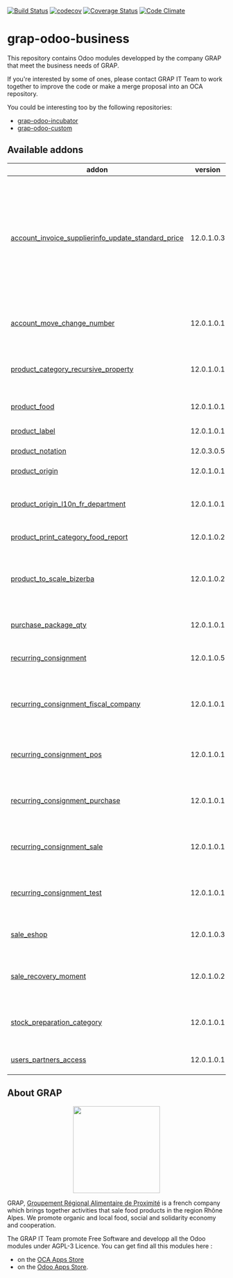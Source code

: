 [![Build Status](https://travis-ci.org/grap/grap-odoo-business.svg?branch=12.0)](https://travis-ci.org/grap/grap-odoo-business?branch=12.0)
[![codecov](https://codecov.io/gh/grap/grap-odoo-business/branch/12.0/graph/badge.svg)](https://codecov.io/gh/grap/grap-odoo-business)
[![Coverage Status](https://coveralls.io/repos/github/grap/grap-odoo-business/badge.svg?branch=12.0)](https://coveralls.io/github/grap/grap-odoo-business?branch=12.0)
[![Code Climate](https://codeclimate.com/github/grap/grap-odoo-business/badges/gpa.svg)](https://codeclimate.com/github/grap/grap-odoo-business)


# grap-odoo-business

This repository contains Odoo modules developped by the company GRAP that
meet the business needs of GRAP.

If you're interested by some of ones, please contact GRAP IT Team to work
together to improve the code or make a merge proposal into an OCA repository.

You could be interesting too by the following repositories:

* [grap-odoo-incubator](https://github.com/grap/grap-odoo-incubator)
* [grap-odoo-custom](https://github.com/grap/grap-odoo-custom)

[//]: # (addons)

Available addons
----------------
addon | version | summary
--- | --- | ---
[account_invoice_supplierinfo_update_standard_price](account_invoice_supplierinfo_update_standard_price/) | 12.0.1.0.3 | In the supplier invoice, automatically update all products whose standard price on the line is different from the product standard price
[account_move_change_number](account_move_change_number/) | 12.0.1.0.1 | Allow special user to rename account move
[product_category_recursive_property](product_category_recursive_property/) | 12.0.1.0.1 | Propagate recursively properties for product category
[product_food](product_food/) | 12.0.1.0.1 | Products - Food Informations
[product_label](product_label/) | 12.0.1.0.1 | Product Labels
[product_notation](product_notation/) | 12.0.3.0.5 | Product Notation
[product_origin](product_origin/) | 12.0.1.0.1 | Origin for Products
[product_origin_l10n_fr_department](product_origin_l10n_fr_department/) | 12.0.1.0.1 | Origin Information for Products (French Departments)
[product_print_category_food_report](product_print_category_food_report/) | 12.0.1.0.2 | Food report like pricetags
[product_to_scale_bizerba](product_to_scale_bizerba/) | 12.0.1.0.2 | Synchronize Odoo database with Retail Connect Bizerba System
[purchase_package_qty](purchase_package_qty/) | 12.0.1.0.1 | Purchase - Package Quantity
[recurring_consignment](recurring_consignment/) | 12.0.1.0.5 | Sale - Handle Recurring Consignment
[recurring_consignment_fiscal_company](recurring_consignment_fiscal_company/) | 12.0.1.0.1 | Glue module for Recurring Consignment and fiscal company modules
[recurring_consignment_pos](recurring_consignment_pos/) | 12.0.1.0.1 | Glue module for Recurring Consignment and PoS modules
[recurring_consignment_purchase](recurring_consignment_purchase/) | 12.0.1.0.1 | Glue module for Recurring Consignment and Purchase modules
[recurring_consignment_sale](recurring_consignment_sale/) | 12.0.1.0.1 | Glue module for Recurring Consignment and Sale modules
[recurring_consignment_test](recurring_consignment_test/) | 12.0.1.0.1 | Test module for Recurring_ Consignment Module
[sale_eshop](sale_eshop/) | 12.0.1.0.3 | Allow connection to Odoo eShop Project
[sale_recovery_moment](sale_recovery_moment/) | 12.0.1.0.2 | Manage Recovery Moments and Places for Sale Order
[stock_preparation_category](stock_preparation_category/) | 12.0.1.0.1 | Manage Preparation Categories for stock moves
[users_partners_access](users_partners_access/) | 12.0.1.0.1 | Users Partners Access

[//]: # (end addons)

## About GRAP

<p align="center">
   <img src="http://www.grap.coop/wp-content/uploads/2016/11/GRAP.png" width="200"/>
</p>

GRAP, [Groupement Régional Alimentaire de Proximité](http://www.grap.coop) is a
french company which brings together activities that sale food products in the
region Rhône Alpes. We promote organic and local food, social and solidarity
economy and cooperation.

The GRAP IT Team promote Free Software and developp all the Odoo modules under
AGPL-3 Licence. You can get find all this modules here :
* on the [OCA Apps Store](https://odoo-community.org/shop?&search=GRAP)
* on the [Odoo Apps Store](https://www.odoo.com/apps/modules/browse?author=GRAP).
